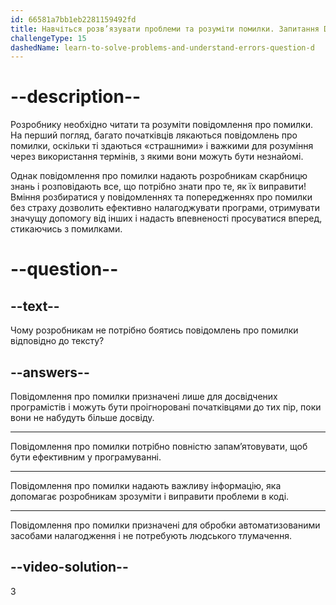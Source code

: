 ```yaml
---
id: 66581a7bb1eb2281159492fd
title: Навчіться розв’язувати проблеми та розуміти помилки. Запитання D
challengeType: 15
dashedName: learn-to-solve-problems-and-understand-errors-question-d
---
```


# --description--

Розробнику необхідно читати та розуміти повідомлення про помилки. На перший погляд, багато початківців лякаються повідомлень про помилки, оскільки ті здаються «страшними» і важкими для розуміння через використання термінів, з якими вони можуть бути незнайомі.

Однак повідомлення про помилки надають розробникам скарбницю знань і розповідають все, що потрібно знати про те, як їх виправити! Вміння розбиратися у повідомленнях та попередженнях про помилки без страху дозволить ефективно налагоджувати програми, отримувати значущу допомогу від інших і надасть впевненості просуватися вперед, стикаючись з помилками.

# --question--

## --text--

Чому розробникам не потрібно боятись повідомлень про помилки відповідно до тексту?

## --answers--

Повідомлення про помилки призначені лише для досвідчених програмістів і можуть бути проігноровані початківцями до тих пір, поки вони не набудуть більше досвіду.

---

Повідомлення про помилки потрібно повністю запам’ятовувати, щоб бути ефективним у програмуванні.

---

Повідомлення про помилки надають важливу інформацію, яка допомагає розробникам зрозуміти і виправити проблеми в коді.

---

Повідомлення про помилки призначені для обробки автоматизованими засобами налагодження і не потребують людського тлумачення.


## --video-solution--

3
